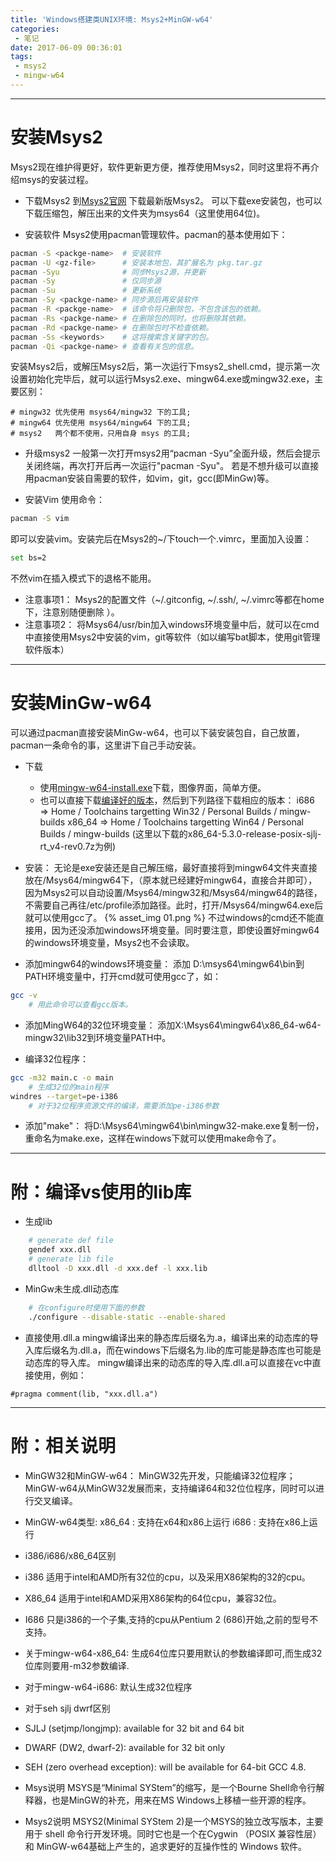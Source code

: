 ```yaml
---
title: 'Windows搭建类UNIX环境: Msys2+MinGW-w64'
categories:
 - 笔记
date: 2017-06-09 00:36:01
tags: 
 - msys2
 - mingw-w64
---
```



---
# 安装Msys2
Msys2现在维护得更好，软件更新更方便，推荐使用Msys2，同时这里将不再介绍msys的安装过程。

 - 下载Msys2
 到[Msys2官网](http://www.msys2.org/) 下载最新版Msys2。
 可以下载exe安装包，也可以下载压缩包，解压出来的文件夹为msys64（这里使用64位)。
 
<!-- more -->

 - 安装软件
Msys2使用pacman管理软件。pacman的基本使用如下：

```bash
pacman -S <packge-name>  # 安装软件
pacman -U <gz-file>      # 安装本地包，其扩展名为 pkg.tar.gz
pacman -Syu              # 同步Msys2源，并更新
pacman -Sy               # 仅同步源
pacman -Su               # 更新系统
pacman -Sy <packge-name> # 同步源后再安装软件
pacman -R <packge-name>  # 该命令将只删除包，不包含该包的依赖。
pacman -Rs <packge-name> # 在删除包的同时，也将删除其依赖。
pacman -Rd <packge-name> # 在删除包时不检查依赖。
pacman -Ss <keywords>    # 这将搜索含关键字的包。
pacman -Qi <packge-name> # 查看有关包的信息。
```

 安装Msys2后，或解压Msys2后，第一次运行下msys2_shell.cmd，提示第一次设置初始化完毕后，就可以运行Msys2.exe、mingw64.exe或mingw32.exe，主要区别：

```
# mingw32 优先使用 msys64/mingw32 下的工具;
# mingw64 优先使用 msys64/mingw64 下的工具;
# msys2   两个都不使用，只用自身 msys 的工具;
```

* 升级msys2
一般第一次打开msys2用“pacman -Syu”全面升级，然后会提示关闭终端，再次打开后再一次运行"pacman -Syu"。
若是不想升级可以直接用pacman安装自需要的软件，如vim，git，gcc(即MinGw)等。
 
- 安装Vim
使用命令：

```bash
pacman -S vim
```

即可以安装vim。安装完后在Msys2的~/下touch一个.vimrc，里面加入设置：

```bash
set bs=2
```

不然vim在插入模式下的退格不能用。

 * 注意事项1：
Msys2的配置文件（~/.gitconfig, ~/.ssh/, ~/.vimrc等都在home下，注意别随便删除 ）。
 * 注意事项2：
将Msys64/usr/bin加入windows环境变量中后，就可以在cmd中直接使用Msys2中安装的vim，git等软件（如以编写bat脚本，使用git管理软件版本）
 

---
# 安装MinGw-w64

可以通过pacman直接安装MinGw-w64，也可以下装安装包自，自己放置，pacman一条命令的事，这里讲下自己手动安装。
- 下载
  - 使用[mingw-w64-install.exe](http://sourceforge.net/projects/mingw-w64/files/mingw-w64/mingw-w64-release/)下载，图像界面，简单方便。
  - 也可以直接下载[编译好的版本](http://sourceforge.net/projects/mingw-w64/files/)，然后到下列路径下载相应的版本：
  	i686 => Home / Toolchains targetting Win32 / Personal Builds / mingw-builds
  	x86_64 => Home / Toolchains targetting Win64 / Personal Builds / mingw-builds
  	(这里以下载的x86_64-5.3.0-release-posix-sjlj-rt_v4-rev0.7z为例)

- 安装：
无论是exe安装还是自己解压缩，最好直接将到mingw64文件夹直接放在/Msys64/mingw64下，（原本就已经建好mingw64，直接合并即可），因为Msys2可以自动设置/Msys64/mingw32和/Msys64/mingw64的路径，不需要自己再往/etc/profile添加路径。此时，打开/Msys64/mingw64.exe后就可以使用gcc了。
{% asset_img 01.png %}
不过windows的cmd还不能直接用，因为还没添加windows环境变量。同时要注意，即使设置好mingw64的windows环境变量，Msys2也不会读取。
 
- 添加mingw64的windows环境变量：
添加 D:\msys64\mingw64\bin到PATH环境变量中，打开cmd就可使用gcc了，如：

```bash
gcc -v
	# 用此命令可以查看gcc版本。
```

- 添加MingW64的32位环境变量：
  添加X:\Msys64\mingw64\x86_64-w64-mingw32\lib32到环境变量PATH中。

- 编译32位程序：

```bash
gcc -m32 main.c -o main
	# 生成32位的main程序
windres --target=pe-i386
	# 对于32位程序资源文件的编译，需要添加pe-i386参数

```

- 添加"make"：
将D:\Msys64\mingw64\bin\mingw32-make.exe复制一份，重命名为make.exe，这样在windows下就可以使用make命令了。


---
# 附：编译vs使用的lib库
- 生成lib

```bash
	# generate def file
	gendef xxx.dll
	# generate lib file
	dlltool -D xxx.dll -d xxx.def -l xxx.lib
```

-  MinGw未生成.dll动态库

```bash
	# 在configure时使用下面的参数
	./configure --disable-static --enable-shared
```

- 直接使用.dll.a
mingw编译出来的静态库后缀名为.a，编译出来的动态库的导入库后缀名为.dll.a，而在windows下后缀名为.lib的库可能是静态库也可能是动态库的导入库。
mingw编译出来的动态库的导入库.dll.a可以直接在vc中直接使用，例如：

```
#pragma comment(lib, "xxx.dll.a")
```

---
# 附：相关说明
- MinGW32和MinGW-w64：
MinGW32先开发，只能编译32位程序；
MinGW-w64从MinGW32发展而来，支持编译64和32位位程序，同时可以进行交叉编译。

- MinGW-w64类型:
	x86_64 : 支持在x64和x86上运行
	i686   : 支持在x86上运行

- i386/i686/x86_64区别 
 - i386 适用于intel和AMD所有32位的cpu，以及采用X86架构的32的cpu。
 - X86_64 适用于intel和AMD采用X86架构的64位cpu，兼容32位。
 - I686 只是i386的一个子集,支持的cpu从Pentium 2 (686)开始,之前的型号不支持。

- 关于mingw-w64-x86_64:
 生成64位库只要用默认的参数编译即可,而生成32位库则要用-m32参数编译.

- 对于mingw-w64-i686:
 默认生成32位程序
		
- 对于seh sjlj dwrf区别
 - SJLJ (setjmp/longjmp): available for 32 bit and 64 bit
 - DWARF (DW2, dwarf-2): available for 32 bit only
 - SEH (zero overhead exception): will be available for 64-bit GCC 4.8.

- Msys说明
 MSYS是“Minimal SYStem”的缩写，是一个Bourne Shell命令行解释器，也是MinGW的补充，用来在MS Windows上移植一些开源的程序。

- Msys2说明
 MSYS2(Minimal SYStem 2)是一个MSYS的独立改写版本，主要用于 shell 命令行开发环境。同时它也是一个在Cygwin （POSIX 兼容性层） 和 MinGW-w64基础上产生的，追求更好的互操作性的 Windows 软件。


